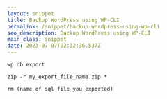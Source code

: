 ```yaml
---
layout: snippet
title: Backup WordPress using WP-CLI
permalink: /snippet/backup-wordpress-using-wp-cli
seo_description: Backup WordPress using WP-CLI
main_class: snippet
date: 2023-07-07T02:32:36.537Z
---
```

```
wp db export
```

```
zip -r my_export_file_name.zip *
```

```
rm (name of sql file you exported)
```